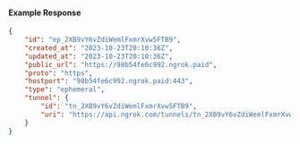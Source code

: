 <!-- Code generated for API Clients. DO NOT EDIT. -->

#### Example Response

```json
{
	"id": "ep_2XB9vY6vZdiWemlFxmrXvw5FTB9",
	"created_at": "2023-10-23T20:10:36Z",
	"updated_at": "2023-10-23T20:10:36Z",
	"public_url": "https://98b54fe6c992.ngrok.paid",
	"proto": "https",
	"hostport": "98b54fe6c992.ngrok.paid:443",
	"type": "ephemeral",
	"tunnel": {
		"id": "tn_2XB9vY6vZdiWemlFxmrXvw5FTB9",
		"uri": "https://api.ngrok.com/tunnels/tn_2XB9vY6vZdiWemlFxmrXvw5FTB9"
	}
}
```
